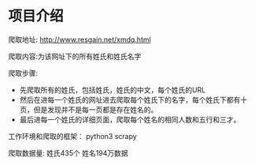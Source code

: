 # 项目介绍

爬取地址: http://www.resgain.net/xmdq.html

爬取内容:为该网址下的所有姓氏和姓氏名字

爬取步骤:

- 先爬取所有的姓氏，包括姓氏，姓氏的中文，每个姓氏的URL
- 然后在进每一个姓氏的网址进去爬取每个姓氏下的名字，每个姓氏下都有十页，但是发现并不是每一页都是存在姓名的。
- 最后进每一个姓氏的详细页面，爬取每个姓名的相同人数和五行和三才。

工作环境和爬取的框架： python3  scrapy   

爬取数据量:  姓氏435个  姓名194万数据
